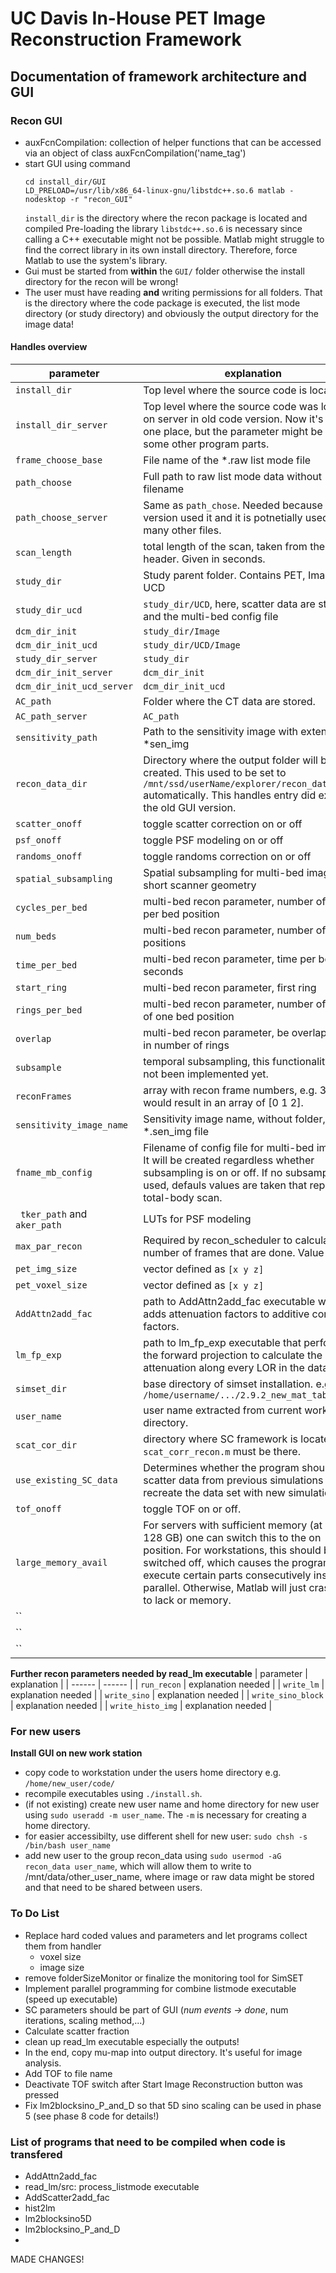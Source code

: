 # UC Davis In-House PET Image Reconstruction Framework

## Documentation of framework architecture and GUI

### Recon GUI
- auxFcnCompilation: collection of helper functions that can be accessed via an object of class auxFcnCompilation('name_tag')
- start GUI using command 
    ```
    cd install_dir/GUI
    LD_PRELOAD=/usr/lib/x86_64-linux-gnu/libstdc++.so.6 matlab -nodesktop -r "recon_GUI"
    ```
    `install_dir` is the directory where the recon package is located and compiled
    Pre-loading the library `libstdc++.so.6` is necessary since calling a C++ executable might not be possible. Matlab might struggle to find the correct library in its own install directory. Therefore, force Matlab to use the system's library.
- Gui must be started from **within** the `GUI/` folder otherwise the install directory for the recon will be wrong!
- The user must have reading **and** writing permissions for all folders. That is the directory where the code package is executed, the list mode directory (or study directory) and obviously the output directory for the image data!

#### Handles overview
| parameter | explanation |
| ------ | ------ |
| `install_dir` | Top level where the source code is located. |
| `install_dir_server` | Top level where the source code was located on server in old code version. Now it's all in one place, but the parameter might be used in some other program parts. |
| `frame_choose_base` | File name of the *.raw list mode file |
| `path_choose` | Full path to raw list mode data without filename |
| `path_choose_server` | Same as `path_chose`. Needed because former version used it and it is potnetially used in many other files. |
| `scan_length` | total length of the scan, taken from the dicom header. Given in seconds. |
| `study_dir` | Study parent folder. Contains PET, Image, CT, UCD |
| `study_dir_ucd` | `study_dir/UCD`, here, scatter data are stored and the multi-bed config file |
| `dcm_dir_init` | `study_dir/Image` |
| `dcm_dir_init_ucd` | `study_dir/UCD/Image` |
| `study_dir_server` | `study_dir` |
| `dcm_dir_init_server` | `dcm_dir_init` |
| `dcm_dir_init_ucd_server` | `dcm_dir_init_ucd` |
| `AC_path` | Folder where the CT data are stored. |
| `AC_path_server` | `AC_path` |
| `sensitivity_path` | Path to the sensitivity image with extension *sen_img |
| `recon_data_dir` | Directory where the output folder will be created. This used to be set to `/mnt/ssd/userName/explorer/recon_data_temp/` automatically. This handles entry did exist in the old GUI version. |
| `scatter_onoff` | toggle scatter correction on or off |
| `psf_onoff` | toggle PSF modeling on or off |
| `randoms_onoff` | toggle randoms correction on or off |
| `spatial_subsampling` | Spatial subsampling for multi-bed imaging or short scanner geometry |
| `cycles_per_bed` | multi-bed recon parameter, number of cycles per bed position |
| `num_beds` | multi-bed recon parameter, number of bed positions |
| `time_per_bed` | multi-bed recon parameter, time per bed in seconds |
| `start_ring` | multi-bed recon parameter, first ring |
| `rings_per_bed` | multi-bed recon parameter, number of rings of one bed position |
| `overlap` | multi-bed recon parameter, be overlap given in number of rings |
| `subsample` | temporal subsampling, this functionality has not been implemented yet. |
| `reconFrames` | array with recon frame numbers, e.g. 3 frames would result in an array of [0 1 2]. |
| `sensitivity_image_name` | Sensitivity image name, without folder, just the *.sen_img file |
| `fname_mb_config` | Filename of config file for multi-bed imaging. It will be created regardless whether subsampling is on or off. If no subsampling is used, defauls values are taken that represent total-body scan. |
| ` tker_path` and `aker_path` | LUTs for PSF modeling |
| ` max_par_recon ` | Required by recon_scheduler to calculate number of frames that are done. Value is 12. |
| `pet_img_size` | vector defined as `[x y z]` |
| `pet_voxel_size` | vector defined as `[x y z]` |
| `AddAttn2add_fac` | path to AddAttn2add_fac executable which adds attenuation factors to additive correction factors. |
| `lm_fp_exp` | path to lm_fp_exp executable that performs the forward projection to calculate the attenuation along every LOR in the data set. |
| `simset_dir` | base directory of simset installation. e.g. `/home/username/.../2.9.2_new_mat_table` |
| `user_name` | user name extracted from current work directory. |
| `scat_cor_dir` | directory where SC framework is located. `scat_corr_recon.m` must be there. |
| `use_existing_SC_data` | Determines whether the program should use scatter data from previous simulations or recreate the data set with new simulations. |
| `tof_onoff` | toggle TOF on or off. |
| `large_memory_avail` | For servers with sufficient memory (at least 128 GB) one can switch this to the on position. For workstations, this should be switched off, which causes the program to execute certain parts consecutively instead of parallel. Otherwise, Matlab will just crash due to lack or memory. |
| `` |  |
| `` |  |
| `` |  |
**Further recon parameters needed by read_lm executable**
| parameter | explanation |
| ------ | ------ |
| `run_recon` | explanation needed |
| `write_lm` | explanation needed |
| `write_sino` | explanation needed |
| `write_sino_block` | explanation needed |
| `write_histo_img` | explanation needed |

### For new users
**Install GUI on new work station**
- copy code to workstation under the users home directory e.g. `/home/new_user/code/`
- recompile executables using `./install.sh`.
- (if not existing) create new user name and home directory for new user using `sudo useradd -m user_name`. The `-m` is necessary for creating a home directory.
- for easier accessibilty, use different shell for new user: `sudo chsh -s /bin/bash user_name`
- add new user to the group recon_data using `sudo usermod -aG recon_data user_name`, which will allow them to write to /mnt/data/other_user_name, where image or raw data might be stored and that need to be shared between users.

### To Do List
- Replace hard coded values and parameters and let programs collect them from handler
    - voxel size
    - image size
- remove folderSizeMonitor or finalize the monitoring tool for SimSET
- Implement parallel programming for combine listmode executable (speed up executable)
- SC parameters should be part of GUI (*num events -> done*, num iterations, scaling method,...)
- Calculate scatter fraction
- clean up read_lm executable especially the outputs!
- In the end, copy mu-map into output directory. It's useful for image analysis.
- Add TOF to file name
- Deactivate TOF switch after Start Image Reconstruction button was pressed
- Fix lm2blocksino_P_and_D so that 5D sino scaling can be used in phase 5 (see phase 8 code for details!)

### List of programs that need to be compiled when code is transfered
- AddAttn2add_fac
- read_lm/src: process_listmode executable
- AddScatter2add_fac
- hist2lm
- lm2blocksino5D
- lm2blocksino_P_and_D
- 

MADE CHANGES!

